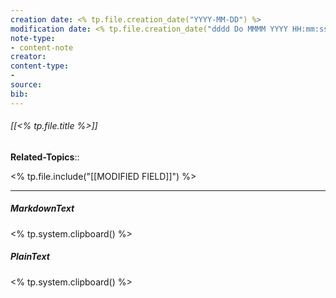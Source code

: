 ```yaml
---
creation date: <% tp.file.creation_date("YYYY-MM-DD") %>
modification date: <% tp.file.creation_date("dddd Do MMMM YYYY HH:mm:ss") %>
note-type: 
- content-note
creator:
content-type:
- 
source:
bib:
---
```


###### [[<% tp.file.title %>]]
**Related-Topics**:: 

<% tp.file.include("[[MODIFIED FIELD]]") %>


---


##### MarkdownText
<% tp.system.clipboard() %>

##### PlainText
<% tp.system.clipboard() %>

